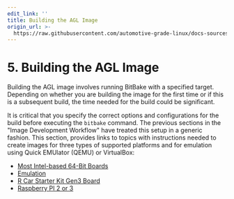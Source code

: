 ```yaml
---
edit_link: ''
title: Building the AGL Image
origin_url: >-
  https://raw.githubusercontent.com/automotive-grade-linux/docs-sources/flounder/docs/getting-started/image-workflow-build.md
---
```


<!-- WARNING: This file is generated by fetch_docs.js using /home/boron/Documents/AGL/docs-webtemplate/site/_data/tocs/getting_started/flounder/flounder-image-development-workflow-getting-started-book.yml -->

# 5. Building the AGL Image

Building the AGL image involves running BitBake with a specified target.
Depending on whether you are building the image for the first time or if this
is a subsequent build, the time needed for the build could be significant.

It is critical that you specify the correct options and configurations for the
build before executing the `bitbake` command.
The previous sections in the "Image Development Workflow" have treated this setup
in a generic fashion.
This section, provides links to topics with instructions needed to create images for
three types of supported platforms and for emulation using Quick EMUlator (QEMU)
or VirtualBox:

* [Most Intel-based 64-Bit Boards](./machines/intel.html)
* [Emulation](./machines/qemu.html)
* [R Car Starter Kit Gen3 Board](./machines/renesas.html)
* [Raspberry PI 2 or 3](./machines/raspberrypi.html)

